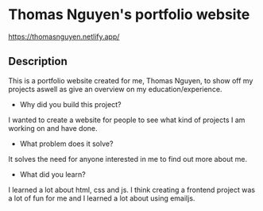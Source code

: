 # Thomas Nguyen's portfolio website

https://thomasnguyen.netlify.app/

## Description

This is a portfolio website created for me, Thomas Nguyen, to show off my projects aswell as give an overview on my education/experience. 

- Why did you build this project?

I wanted to create a website for people to see what kind of projects I am working on and have done. 

-  What problem does it solve?

It solves the need for anyone interested in me to find out more about me. 

- What did you learn?

I learned a lot about html, css and js. I think creating a frontend project was a lot of fun for me and I learned a lot about using emailjs. 

